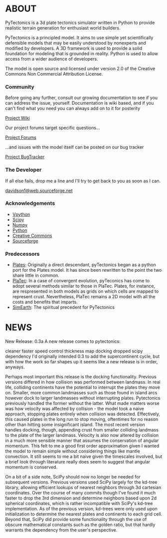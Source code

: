 # ABOUT
PyTectonics is a 3d plate tectonics simulator written in Python to provide realistic terrain generation for enthusiast world builders.

PyTectonics is a principled model. It aims to use simple yet scientifically defensible models that may be easily understood by nonexperts and modified by developers. A 3D framework is used to provide a solid foundation for modeling that is grounded in reality. Python is used to allow access from a wider audience of developers.

The model is open source and licensed under version 2.0 of the Creative Commons Non Commercial Attribution License.

### Community
Before going any further, consult our growing documentation to see if you can address the issue, yourself. 
            Documentation is wiki based, and if you can't find what you need you can always add on to it for posterity</p>
            <a href="http://sourceforge.net/p/pytectonics/wiki/Home/">Project Wiki</a>
            <p>Our project forums target specific questions...</p>
            <a href="http://sourceforge.net/p/pytectonics/discussion/">Project Forums</a>
            <p>...and issues with the model itself can be posted on our bug tracker</p>
            <a href="http://sourceforge.net/p/pytectonics/tickets/">Project BugTracker</a>
### The Developer
If all else fails, drop me a line and I'll try to get back to you as soon as I can.</p>
            <a href="mailto:davidson1@web.sourceforge.net">davidson1@web.sourceforge.net</a>
### Acknowledgements
* <a href="http://vpython.org/index.html">Vpython</a>
* <a href="http://www.scipy.org">Scipy</a>
* <a href="http://www.numpy.org">Numpy</a>
* <a href="http://www.python.org/">Python</a>
* <a href="http://creativecommons.org/">Creative Commons</a>
* <a href="https://sourceforge.net/">Sourceforge</a>
### Predecessors
* <a href="http://markjstock.org/pages/builder.html">Plates</a>: Originally a direct descendant, pyTectonics began as a python port for the Plates model. It has since been rewritten to the point the two share little in common.
* <a href="http://sourceforge.net/projects/platec">PlaTec</a>: In a case of convergent evolution, pyTeconics has come to adopt several methods similar to those in PlaTec. Plates, for instance, are respresented in both models as grids on which cells are mapped to represent crust. Nevertheless, PlaTec remains a 2D model with all the costs and benefits that imparts.
* <a href="en.wikipedia.org/wiki/SimEarth">SimEarth</a>: The spiritual precedent for PyTectonics







# NEWS
New Release: 0.3a
A new release comes to pytectonics:

   cleaner
   faster
   speed control
   thickness map
   docking
   dropped scipy dependency
   I'd originally intended 0.3 to add the supercontinent cycle, but with how the work so far shapes up it seems like a new release is in order, anyways.

Perhaps most important this release is the docking functionality. Previous versions differed in how collision was performed between landmass. In real life, colliding continents have the potential to interrupt the plates they move on. Smaller, more common landmasses such as those found in island arcs however dock to larger landmasses without interrupting plates. Pytectonics previously handled the former without the latter. What made matters worse was how velocity was affected by collision - the model took a naive approach, stopping plates entirely when collision was detected. Effectively, this caused plates in the long run to stop moving, oftentimes for no reason other than hitting some insignificant island. The most recent version handles docking, though, appending crust from smaller colliding landmass to the plate of the larger landmass. Velocity is also now altered by collision in a much more sensible manner that assumes the conservation of angular momentum. This felt to me a good first order approximation given I wanted the model to remain simple without considering things like mantle convection. It still seems to me a bit naive given the timescales involved, but a brief look through literature really does seem to suggest that angular momentum is conserved.

On a bit of a side note, SciPy should now no longer be needed for subsequent versions. Previous versions used SciPy largely for the kd-tree library, allowing efficient lookups of nearest neighbors through 3d cartesian coordinates. Over the course of many commits though I've found it much faster to drop the 3rd dimension and determine neighbors based upon 2d spherical coordinates, which is rather incompatible with SciPy's kd-tree implementation. As of the previous version, kd-trees were only used upon initialization to determine the nearest plates and continents to each grid cell. Beyond that, SciPy did provide some functionality through the use of obscure mathematical constants such as the golden ratio, but that hardly warrants the dependency from the user's perspective.
